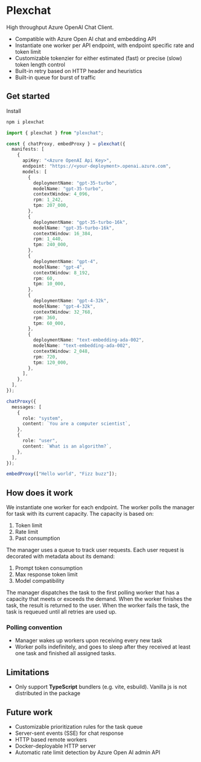 # Plexchat

High throughput Azure OpenAI Chat Client.

- Compatible with Azure Open AI chat and embedding API
- Instantiate one worker per API endpoint, with endpoint specific rate and token limit
- Customizable tokenzier for either estimated (fast) or precise (slow) token length control
- Built-in retry based on HTTP header and heuristics
- Built-in queue for burst of traffic


## Get started

Install

```bash
npm i plexchat
```

```ts
import { plexchat } from "plexchat";

const { chatProxy, embedProxy } = plexchat({
  manifests: [
    {
      apiKey: "<Azure OpenAI Api Key>",
      endpoint: "https://<your-deployment>.openai.azure.com",
      models: [
        {
          deploymentName: "gpt-35-turbo",
          modelName: "gpt-35-turbo",
          contextWindow: 4_096,
          rpm: 1_242,
          tpm: 207_000,
        },
        {
          deploymentName: "gpt-35-turbo-16k",
          modelName: "gpt-35-turbo-16k",
          contextWindow: 16_384,
          rpm: 1_440,
          tpm: 240_000,
        },
        {
          deploymentName: "gpt-4",
          modelName: "gpt-4",
          contextWindow: 8_192,
          rpm: 60,
          tpm: 10_000,
        },
        {
          deploymentName: "gpt-4-32k",
          modelName: "gpt-4-32k",
          contextWindow: 32_768,
          rpm: 360,
          tpm: 60_000,
        },
        {
          deploymentName: "text-embedding-ada-002",
          modelName: "text-embedding-ada-002",
          contextWindow: 2_048,
          rpm: 720,
          tpm: 120_000,
        },
      ],
    },
  ],
});

chatProxy({
  messages: [
    {
      role: "system",
      content: `You are a computer scientist`,
    },
    {
      role: "user",
      content: `What is an algorithm?`,
    },
  ],
});

embedProxy(["Hello world", "Fizz buzz"]);
```

## How does it work

We instantiate one worker for each endpoint. The worker polls the manager for task with its current capacity. The capacity is based on:
1. Token limit
2. Rate limit
3. Past consumption

The manager uses a queue to track user requests. Each user request is decorated with metadata about its demand:
1. Prompt token consumption
2. Max response token limit
3. Model compatibility

The manager dispatches the task to the first polling worker that has a capacity that meets or exceeds the demand. When the worker finishes the task, the result is returned to the user. When the worker fails the task, the task is requeued until all retries are used up.

### Polling convention

- Manager wakes up workers upon receiving every new task
- Worker polls indefinitely, and goes to sleep after they received at least one task and finished all assigned tasks.

## Limitations

- Only support **TypeScript** bundlers (e.g. vite, esbuild). Vanilla js is not distributed in the package

## Future work

- Customizable prioritization rules for the task queue
- Server-sent events (SSE) for chat response
- HTTP based remote workers
- Docker-deployable HTTP server
- Automatic rate limit detection by Azure Open AI admin API
